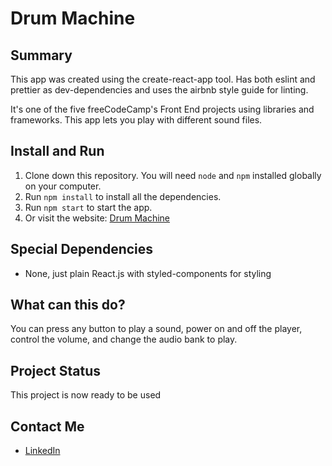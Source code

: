 # Drum Machine

## Summary
This app was created using the create-react-app tool. Has both eslint and prettier as dev-dependencies and uses the airbnb style guide for linting.

It's one of the five freeCodeCamp's Front End projects using libraries and frameworks.
This app lets you play with different sound files.

## Install and Run
1. Clone down this repository. You will need `node` and `npm` installed globally on your computer.
2. Run `npm install` to install all the dependencies.
3. Run `npm start` to start the app.
4. Or visit the website: [Drum Machine](https://gusvianadev.github.io/fcc-drum-machine/)

## Special Dependencies
- None, just plain React.js with styled-components for styling

## What can this do?
You can press any button to play a sound, power on and off the player, control the volume, and change the audio bank to play.
## Project Status
This project is now ready to be used

## Contact Me
-   [LinkedIn](https://www.linkedin.com/in/gus-viana-dev/)
